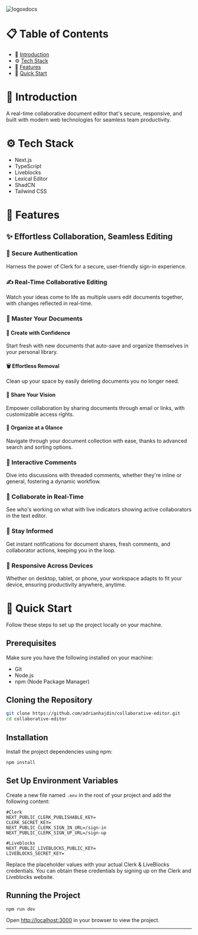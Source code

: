 ![logoxdocs](https://github.com/user-attachments/assets/03618e27-1d0b-4aeb-97fa-31aadb7ade9c)

# 📋 Table of Contents

* 🚀 [Introduction](#introduction)
* ⚙️ [Tech Stack](#tech-stack)
* 🔋 [Features](#features)
* 🤸 [Quick Start](#quick-start)

# 🚀 Introduction 
<a name="introduction"></a>

A real-time collaborative document editor that's secure, responsive, and built with modern web technologies for seamless team productivity.

# ⚙️ Tech Stack 
<a name="tech-stack"></a>

* Next.js
* TypeScript
* Liveblocks
* Lexical Editor
* ShadCN
* Tailwind CSS

# 🔋 Features 
<a name="features"></a>

## ✨ Effortless Collaboration, Seamless Editing

### 🔐 Secure Authentication

Harness the power of Clerk for a secure, user-friendly sign-in experience.

### ✍️ Real-Time Collaborative Editing

Watch your ideas come to life as multiple users edit documents together, with changes reflected in real-time.

### 📂 Master Your Documents

#### 📝 Create with Confidence
Start fresh with new documents that auto-save and organize themselves in your personal library.

#### 🗑️ Effortless Removal
Clean up your space by easily deleting documents you no longer need.

#### 🔄 Share Your Vision
Empower collaboration by sharing documents through email or links, with customizable access rights.

#### 🎯 Organize at a Glance
Navigate through your document collection with ease, thanks to advanced search and sorting options.

### 💬 Interactive Comments

Dive into discussions with threaded comments, whether they're inline or general, fostering a dynamic workflow.

### 👥 Collaborate in Real-Time

See who's working on what with live indicators showing active collaborators in the text editor.

### 🔔 Stay Informed

Get instant notifications for document shares, fresh comments, and collaborator actions, keeping you in the loop.

### 📱 Responsive Across Devices

Whether on desktop, tablet, or phone, your workspace adapts to fit your device, ensuring productivity anywhere, anytime.

# 🤸 Quick Start
<a name="quick-start"></a>

Follow these steps to set up the project locally on your machine.

## Prerequisites

Make sure you have the following installed on your machine:

* Git
* Node.js
* npm (Node Package Manager)

## Cloning the Repository

```bash
git clone https://github.com/adrianhajdin/collaborative-editor.git
cd collaborative-editor
```

## Installation

Install the project dependencies using npm:

```bash
npm install
```

## Set Up Environment Variables

Create a new file named `.env` in the root of your project and add the following content:

```env
#Clerk
NEXT_PUBLIC_CLERK_PUBLISHABLE_KEY=
CLERK_SECRET_KEY=
NEXT_PUBLIC_CLERK_SIGN_IN_URL=/sign-in
NEXT_PUBLIC_CLERK_SIGN_UP_URL=/sign-up

#Liveblocks
NEXT_PUBLIC_LIVEBLOCKS_PUBLIC_KEY=
LIVEBLOCKS_SECRET_KEY=
```

Replace the placeholder values with your actual Clerk & LiveBlocks credentials. You can obtain these credentials by signing up on the Clerk and Liveblocks website.

## Running the Project

```bash
npm run dev
```

Open [http://localhost:3000](http://localhost:3000) in your browser to view the project.

---
